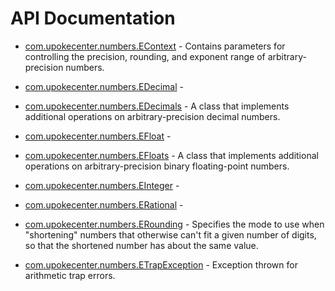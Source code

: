 # API Documentation

* [com.upokecenter.numbers.EContext](com.upokecenter.numbers.EContext.md) -
Contains parameters for controlling the precision, rounding, and exponent
  range of arbitrary-precision numbers.

* [com.upokecenter.numbers.EDecimal](com.upokecenter.numbers.EDecimal.md) -  

* [com.upokecenter.numbers.EDecimals](com.upokecenter.numbers.EDecimals.md) -
A class that implements additional operations on arbitrary-precision decimal
 numbers.

* [com.upokecenter.numbers.EFloat](com.upokecenter.numbers.EFloat.md) -  

* [com.upokecenter.numbers.EFloats](com.upokecenter.numbers.EFloats.md) -
A class that implements additional operations on arbitrary-precision binary
 floating-point numbers.

* [com.upokecenter.numbers.EInteger](com.upokecenter.numbers.EInteger.md) -  

* [com.upokecenter.numbers.ERational](com.upokecenter.numbers.ERational.md) -  

* [com.upokecenter.numbers.ERounding](com.upokecenter.numbers.ERounding.md) -
Specifies the mode to use when "shortening" numbers that otherwise can't fit
 a given number of digits, so that the shortened number has about the
  same value.

* [com.upokecenter.numbers.ETrapException](com.upokecenter.numbers.ETrapException.md) -
Exception thrown for arithmetic trap errors.
